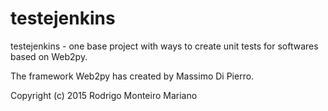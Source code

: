 # testejenkins

testejenkins - one base project with ways to create unit tests for softwares based on Web2py.

The framework Web2py has created by Massimo Di Pierro.

Copyright (c) 2015 Rodrigo Monteiro Mariano
